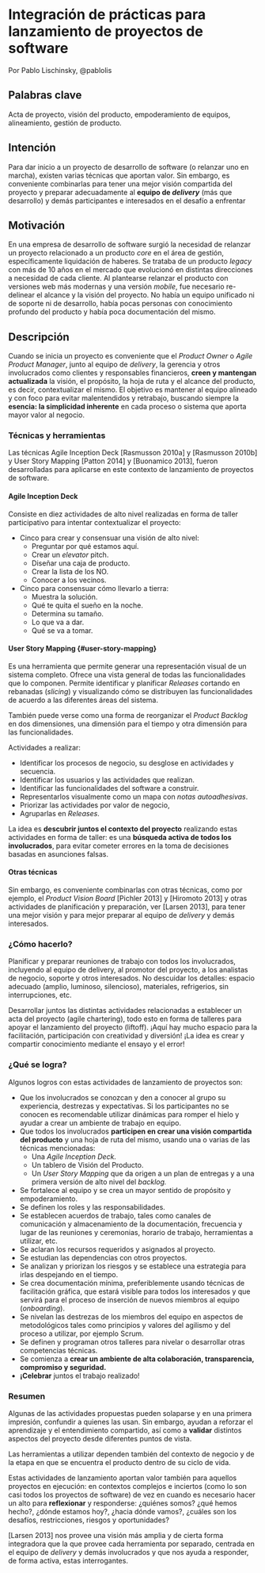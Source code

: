 # Integración de prácticas para lanzamiento de proyectos de software 
Por Pablo Lischinsky, @pablolis

## Palabras clave

Acta de proyecto, visión del producto, empoderamiento de equipos, alineamiento, gestión de producto.

## Intención

Para dar inicio a un proyecto de desarrollo de software (o relanzar uno en marcha), existen varias técnicas que aportan valor. Sin embargo, es conveniente combinarlas para tener una mejor visión compartida del proyecto y preparar adecuadamente al **equipo de _delivery_** (más que desarrollo) y demás participantes e interesados en el desafío a enfrentar

## Motivación

En una empresa de desarrollo de software surgió la necesidad de relanzar un proyecto relacionado a un producto _core_ en el área de gestión, específicamente liquidación de haberes. Se trataba de un producto _legacy_ con más de 10 años en el mercado que evolucionó en distintas direcciones a necesidad de cada cliente. Al plantearse relanzar el producto con versiones web más modernas y una versión _mobile_, fue necesario re-delinear el alcance y la visión del proyecto. No había un equipo unificado ni de soporte ni de desarrollo, había pocas personas con conocimiento profundo del producto y había poca documentación del mismo.

## Descripción

Cuando se inicia un proyecto es conveniente que el _Product Owner_ o _Agile Product Manager_, junto al equipo de _delivery_, la gerencia y otros involucrados como clientes y responsables financieros, **creen y mantengan actualizada** la visión, el propósito, la hoja de ruta y el alcance del producto, es decir, contextualizar el mismo. El objetivo es mantener al equipo alineado y con foco para evitar malentendidos y retrabajo, buscando siempre la **esencia: la simplicidad inherente** en cada proceso o sistema que aporta mayor valor al negocio.

### Técnicas y herramientas

Las técnicas Agile Inception Deck [Rasmusson 2010a] y [Rasmusson 2010b] y User Story Mapping [Patton 2014] y [Buonamico 2013], fueron desarrolladas para aplicarse en este contexto de lanzamiento de proyectos de software.

#### Agile Inception Deck

Consiste en diez actividades de alto nivel realizadas en forma de taller participativo para intentar contextualizar el proyecto:

*   Cinco para crear y consensuar una visión de alto nivel:
    *   Preguntar por qué estamos aquí.
    *   Crear un _elevator_ pitch.
    *   Diseñar una caja de producto.
    *   Crear la lista de los NO.
    *   Conocer a los vecinos.
*   Cinco para consensuar cómo llevarlo a tierra:
    *   Muestra la solución.
    *   Qué te quita el sueño en la noche.
    *   Determina su tamaño.
    *   Lo que va a dar.
    *   Qué se va a tomar.

#### User Story Mapping {#user-story-mapping}

Es una herramienta que permite generar una representación visual de un sistema completo. Ofrece una vista general de todas las funcionalidades que lo componen. Permite identificar y planificar _Releases_ cortando en rebanadas (_slicing_) y visualizando cómo se distribuyen las funcionalidades de acuerdo a las diferentes áreas del sistema.

También puede verse como una forma de reorganizar el _Product Backlog_ en dos dimensiones, una dimensión para el tiempo y otra dimensión para las funcionalidades.

Actividades a realizar:

*   Identificar los procesos de negocio, su desglose en actividades y secuencia.
*   Identificar los usuarios y las actividades que realizan.
*   Identificar las funcionalidades del software a construir.
*   Representarlos visualmente como un mapa con _notas autoadhesivas_.
*   Priorizar las actividades por valor de negocio,
*   Agruparlas en _Releases_.

La idea es **descubrir juntos el contexto del proyecto** realizando estas actividades en forma de taller: es una **búsqueda activa de todos los involucrados**, para evitar cometer errores en la toma de decisiones basadas en asunciones falsas.

#### Otras técnicas

Sin embargo, es conveniente combinarlas con otras técnicas, como por ejemplo, el _Product Vision Board_ [Pichler 2013] y [Hiromoto 2013] y otras actividades de planificación y preparación, ver [Larsen 2013], para tener una mejor visión y para mejor preparar al equipo de _delivery_ y demás interesados.

### ¿Cómo hacerlo?

Planificar y preparar reuniones de trabajo con todos los involucrados, incluyendo al equipo de delivery, al promotor del proyecto, a los analistas de negocio, soporte y otros interesados. No descuidar los detalles: espacio adecuado (amplio, luminoso, silencioso), materiales, refrigerios, sin interrupciones, etc.

Desarrollar juntos las distintas actividades relacionadas a establecer un acta del proyecto (agile chartering), todo esto en forma de talleres para apoyar el lanzamiento del proyecto (liftoff). ¡Aquí hay mucho espacio para la facilitación, participación con creatividad y diversión! ¡La idea es crear y compartir conocimiento mediante el ensayo y el error!

### ¿Qué se logra?

Algunos logros con estas actividades de lanzamiento de proyectos son:

*   Que los involucrados se conozcan y den a conocer al grupo su experiencia, destrezas y expectativas. Si los participantes no se conocen es recomendable utilizar dinámicas para romper el hielo y ayudar a crear un ambiente de trabajo en equipo.
*   Que todos los involucrados **participen en crear una visión compartida del producto** y una hoja de ruta del mismo, usando una o varias de las técnicas mencionadas:
    *   Una _Agile Inception Deck._
    *   Un tablero de Visión del Producto.
    *   Un _User Story Mapping_ que da origen a un plan de entregas y a una primera versión de alto nivel del _backlog._
*   Se fortalece al equipo y se crea un mayor sentido de propósito y empoderamiento.
*   Se definen los roles y las responsabilidades.
*   Se establecen acuerdos de trabajo, tales como canales de comunicación y almacenamiento de la documentación, frecuencia y lugar de las reuniones y ceremonias, horario de trabajo, herramientas a utilizar, etc.
*   Se aclaran los recursos requeridos y asignados al proyecto.
*   Se estudian las dependencias con otros proyectos.
*   Se analizan y priorizan los riesgos y se establece una estrategia para irlas despejando en el tiempo.
*   Se crea documentación mínima, preferiblemente usando técnicas de facilitación gráfica, que estará visible para todos los interesados y que servirá para el proceso de inserción de nuevos miembros al equipo (_onboarding_).
*   Se nivelan las destrezas de los miembros del equipo en aspectos de metodológicos tales como principios y valores del agilismo y del proceso a utilizar, por ejemplo Scrum.
*   Se definen y programan otros talleres para nivelar o desarrollar otras competencias técnicas.
*   Se comienza a **crear un ambiente de alta colaboración, transparencia, compromiso y seguridad.**
*   **¡Celebrar** juntos el trabajo realizado!

### Resumen

Algunas de las actividades propuestas pueden solaparse y en una primera impresión, confundir a quienes las usan. Sin embargo, ayudan a reforzar el aprendizaje y el entendimiento compartido, así como a **validar** distintos aspectos del proyecto desde diferentes puntos de vista.

Las herramientas a utilizar dependen también del contexto de negocio y de la etapa en que se encuentra el producto dentro de su ciclo de vida.

Estas actividades de lanzamiento aportan valor también para aquellos proyectos en ejecución: en contextos complejos e inciertos (como lo son casi todos los proyectos de software) de vez en cuando es necesario hacer un alto para **reflexionar** y responderse: ¿quiénes somos? ¿qué hemos hecho?, ¿dónde estamos hoy?, ¿hacia dónde vamos?, ¿cuáles son los desafíos, restricciones, riesgos y oportunidades?

[Larsen 2013] nos provee una visión más amplia y de cierta forma integradora que la que provee cada herramienta por separado, centrada en el equipo de _delivery_ y demás involucrados y que nos ayuda a responder, de forma activa, estas interrogantes.
